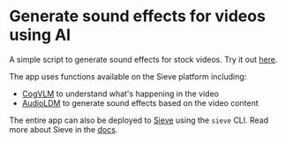 # Generate sound effects for videos using AI

A simple script to generate sound effects for stock videos. Try it out [here](https://www.sievedata.com/functions/sieve/video-sound-effect).

The app uses functions available on the Sieve platform including:
- [CogVLM](https://www.sievedata.com/functions/sieve/cogvlm-chat) to understand what's happening in the video
- [AudioLDM](https://www.sievedata.com/functions/sieve/audioldm) to generate sound effects based on the video content

The entire app can also be deployed to [Sieve](https://www.sievedata.com) using the `sieve` CLI. Read more about Sieve in the [docs](https://docs.sievedata.com).
